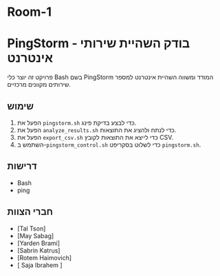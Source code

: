 # Room-1
# PingStorm - בודק השהיית שירותי אינטרנט

פרויקט זה יוצר כלי Bash בשם PingStorm המודד ומשווה השהיית אינטרנט למספר שירותים מקוונים מרכזיים.

## שימוש

1.  הפעל את `pingstorm.sh` כדי לבצע בדיקת פינג.
2.  הפעל את `analyze_results.sh` כדי לנתח ולהציג את התוצאות.
3.  הפעל את `export_csv.sh` כדי לייצא את התוצאות לקובץ CSV.
4.  השתמש ב-`pingstorm_control.sh` כדי לשלוט בסקריפט `pingstorm.sh`.

## דרישות

* Bash
* ping

## חברי הצוות

* [Tal Tson]
* [May Sabag]
* [Yarden Brami]
* [Sabrin Katrus]
* [Rotem Haimovich]
* [ Saja Ibrahem ]
